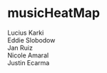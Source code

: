 # musicHeatMap
Lucius Karki<br>
Eddie Slobodow<br>
Jan Ruiz<br>
Nicole Amaral<br>
Justin Ecarma<br>
<br>
